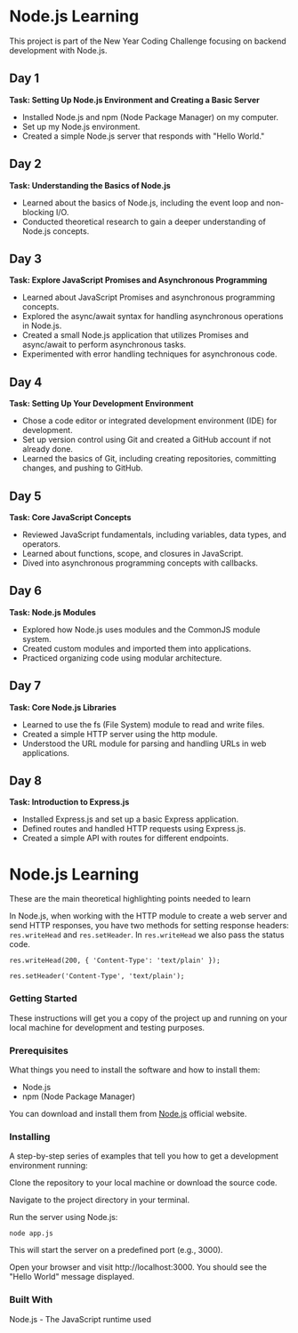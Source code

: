 # **Node.js Learning**
This project is part of the New Year Coding Challenge focusing on backend development with Node.js.

## Day 1

**Task: Setting Up Node.js Environment and Creating a Basic Server**

- Installed Node.js and npm (Node Package Manager) on my computer.
- Set up my Node.js environment.
- Created a simple Node.js server that responds with "Hello World."

## Day 2

**Task: Understanding the Basics of Node.js**

- Learned about the basics of Node.js, including the event loop and non-blocking I/O.
- Conducted theoretical research to gain a deeper understanding of Node.js concepts.

## Day 3

**Task: Explore JavaScript Promises and Asynchronous Programming**

- Learned about JavaScript Promises and asynchronous programming concepts.
- Explored the async/await syntax for handling asynchronous operations in Node.js.
- Created a small Node.js application that utilizes Promises and async/await to perform asynchronous tasks.
- Experimented with error handling techniques for asynchronous code.

## Day 4

**Task: Setting Up Your Development Environment**

- Chose a code editor or integrated development environment (IDE) for development.
- Set up version control using Git and created a GitHub account if not already done.
- Learned the basics of Git, including creating repositories, committing changes, and pushing to GitHub.

## Day 5

**Task: Core JavaScript Concepts**

- Reviewed JavaScript fundamentals, including variables, data types, and operators.
- Learned about functions, scope, and closures in JavaScript.
- Dived into asynchronous programming concepts with callbacks.

## Day 6

**Task: Node.js Modules**

- Explored how Node.js uses modules and the CommonJS module system.
- Created custom modules and imported them into applications.
- Practiced organizing code using modular architecture.

## Day 7

**Task: Core Node.js Libraries**

- Learned to use the fs (File System) module to read and write files.
- Created a simple HTTP server using the http module.
- Understood the URL module for parsing and handling URLs in web applications.

## Day 8

**Task: Introduction to Express.js**

- Installed Express.js and set up a basic Express application.
- Defined routes and handled HTTP requests using Express.js.
- Created a simple API with routes for different endpoints.

# **Node.js Learning**
These are the main theoretical highlighting points needed to learn

In Node.js, when working with the HTTP module to create a web server and send HTTP responses, you have two methods for setting response headers: `res.writeHead` and `res.setHeader`. In `res.writeHead` we also pass the status code.

```
res.writeHead(200, { 'Content-Type': 'text/plain' });
```
```
res.setHeader('Content-Type', 'text/plain');
```
### **Getting Started**
These instructions will get you a copy of the project up and running on your local machine for development and testing purposes.

### **Prerequisites**
What things you need to install the software and how to install them:
* Node.js
* npm (Node Package Manager)

You can download and install them from [Node.js](https://nodejs.org/en) official website.

### **Installing**
A step-by-step series of examples that tell you how to get a development environment running:

Clone the repository to your local machine or download the source code.

Navigate to the project directory in your terminal.

Run the server using Node.js:
```
node app.js
```
This will start the server on a predefined port (e.g., 3000).

Open your browser and visit http://localhost:3000. You should see the "Hello World" message displayed.

### **Built With**
Node.js - The JavaScript runtime used
